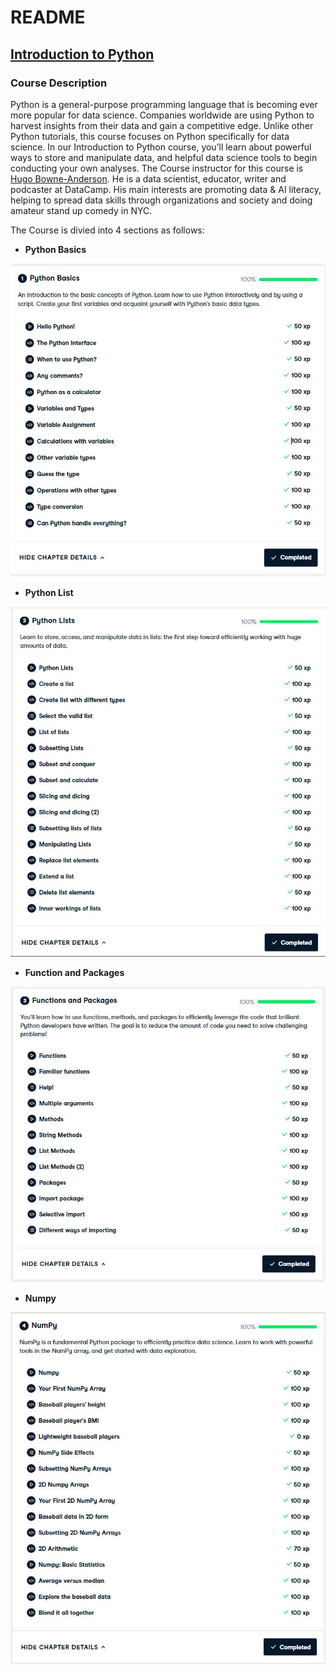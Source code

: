 # README

## **[Introduction to Python](https://github.com/Bluelord/DataCamp_Courses/blob/25bc8e8e6bbcbc0ae440cd1478e5d6096b3ddde2/01%20Introduction%20to%20Python./Introduction%20to%20Python.pdf)**

### Course Description

Python is a general-purpose programming language that is becoming ever more popular for data science.
Companies worldwide are using Python to harvest insights from their data and gain a competitive edge.
Unlike other Python tutorials, this course focuses on Python specifically for data science.
In our Introduction to Python course, you’ll learn about powerful ways to store and manipulate data,
and helpful data science tools to begin conducting your own analyses.
The Course instructor for this course is [Hugo Bowne-Anderson](https://www.datacamp.com/instructors/hugobowne). 
He is a data scientist, educator, writer and podcaster at DataCamp. His main interests are promoting data & AI literacy,
helping to spread data skills through organizations and society and doing amateur stand up comedy in NYC.

The Course is divied into 4 sections as follows:
- **Python Basics**

![](https://github.com/Bluelord/DataCamp_Courses/blob/e1948a6ce32d1c104a4d209546183263edc36eb5/Images/01_Python_Basic.JPG)

- **Python List**

![](https://github.com/Bluelord/DataCamp_Courses/blob/a97f9f3aa439f6be64c1f5f0a5fe224a4bfc33c0/Images/01_Python_List.JPG)

- **Function and Packages**

![](https://github.com/Bluelord/DataCamp_Courses/blob/a97f9f3aa439f6be64c1f5f0a5fe224a4bfc33c0/Images/01_Function_Packages.JPG)

- **Numpy**

![](https://github.com/Bluelord/DataCamp_Courses/blob/a97f9f3aa439f6be64c1f5f0a5fe224a4bfc33c0/Images/01_Numpy.JPG)

